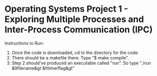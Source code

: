 
# Operating Systems Project 1 - Exploring Multiple Processes and Inter-Process Communication (IPC)

Instructions to Run:
1. Once the code is downloaded, cd to the directory for the code.
2. There should be a makefile there. Type "$ make compile".
3. Step 2 should've produced an executable called "run". So type "./run &ltfilename&gt &lttimerflag&gt"


